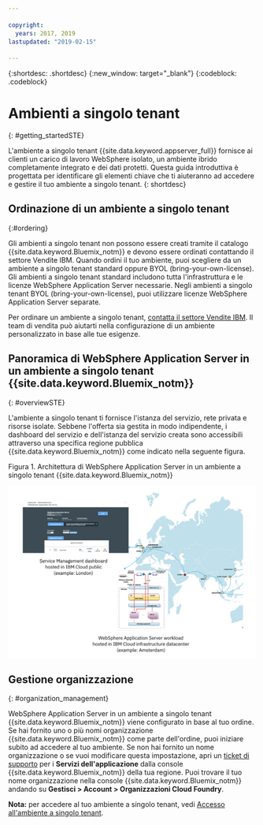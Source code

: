 ```yaml
---

copyright:
  years: 2017, 2019
lastupdated: "2019-02-15"

---
```


{:shortdesc: .shortdesc}
{:new_window: target="_blank"}
{:codeblock: .codeblock}

# Ambienti a singolo tenant
{: #getting_startedSTE}

L'ambiente a singolo tenant {{site.data.keyword.appserver_full}} fornisce ai clienti un carico di lavoro WebSphere isolato, un ambiente ibrido completamente integrato e dei dati protetti. Questa guida introduttiva è progettata per identificare gli elementi chiave che ti aiuteranno ad accedere e gestire il tuo ambiente a singolo tenant.
{: shortdesc}

## Ordinazione di un ambiente a singolo tenant
{:#ordering}

Gli ambienti a singolo tenant non possono essere creati tramite il catalogo {{site.data.keyword.Bluemix_notm}} e devono essere ordinati contattando il settore Vendite IBM. Quando ordini il tuo ambiente, puoi scegliere da un ambiente a singolo tenant standard oppure BYOL (bring-your-own-license). Gli ambienti a singolo tenant standard includono tutta l'infrastruttura e le licenze WebSphere Application Server necessarie. Negli ambienti a singolo tenant BYOL (bring-your-own-license), puoi utilizzare licenze WebSphere Application Server separate.

Per ordinare un ambiente a singolo tenant, [contatta il settore Vendite IBM](/docs/services/ApplicationServeronCloud?topic=wasaas-reporting_issues#contacting-sales). Il team di vendita può aiutarti nella configurazione di un ambiente personalizzato in base alle tue esigenze.

## Panoramica di WebSphere Application Server in un ambiente a singolo tenant {{site.data.keyword.Bluemix_notm}}
{: #overviewSTE}

L'ambiente a singolo tenant ti fornisce l'istanza del servizio, rete privata e risorse isolate. Sebbene l'offerta sia gestita in modo indipendente, i dashboard del servizio e dell'istanza del servizio creata sono accessibili attraverso una specifica regione pubblica {{site.data.keyword.Bluemix_notm}} come indicato nella seguente figura.

Figura 1. Architettura di WebSphere Application Server in un ambiente a singolo tenant {{site.data.keyword.Bluemix_notm}}

![Figura 1. Architettura di un ambiente a singolo tenant](images/WASaaS.png)


## Gestione organizzazione
{: #organization_management}

WebSphere Application Server in un ambiente a singolo tenant {{site.data.keyword.Bluemix_notm}} viene configurato in base al tuo ordine. Se hai fornito uno o più nomi organizzazione {{site.data.keyword.Bluemix_notm}} come parte dell'ordine, puoi iniziare subito ad accedere al tuo ambiente. Se non hai fornito un nome organizzazione o se vuoi modificare questa impostazione, apri un [ticket di supporto](/docs/services/ApplicationServeronCloud?topic=wasaas-reporting_issues#reporting_issues) per i **Servizi dell'applicazione** dalla console {{site.data.keyword.Bluemix_notm}} della tua regione. Puoi trovare il tuo nome organizzazione nella console {{site.data.keyword.Bluemix_notm}} andando su **Gestisci > Account > Organizzazioni Cloud Foundry**.

**Nota:** per accedere al tuo ambiente a singolo tenant, vedi [Accesso all'ambiente a singolo tenant](/docs/services/ApplicationServeronCloud?topic=wasaas-singleTenantEnvironment#singleTenantEnvironment).
